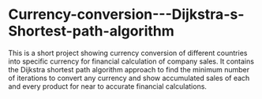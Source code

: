 # Currency-conversion---Dijkstra-s-Shortest-path-algorithm
This is a short project showing currency conversion of different countries into specific currency for financial calculation of company sales. It contains the Dijkstra shortest path algorithm approach to find the minimum number of iterations to convert any currency and show accumulated sales of each and every product for near to accurate financial calculations.
